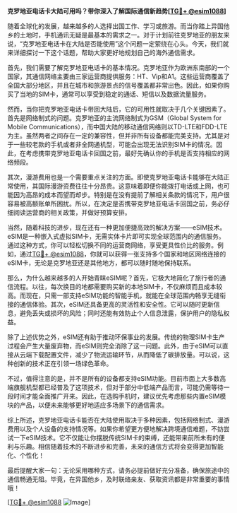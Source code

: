 **克罗地亚电话卡大陆可用吗？带你深入了解国际通信新趋势[[TG💪+ @esim1088](https://t.me/s/esim1088)]**

随着全球化的发展，越来越多的人选择出国工作、学习或旅游。而当你踏上异国他乡的土地时，手机通讯无疑是最基本的需求之一。对于计划前往克罗地亚的朋友来说，“克罗地亚电话卡在大陆是否能使用”这个问题一定萦绕在心头。今天，我们就来详细探讨一下这个话题，帮助大家更好地规划自己的海外通信需求。

首先，我们需要了解克罗地亚电话卡的基本情况。克罗地亚作为欧洲东南部的一个国家，其通信网络主要由三家运营商提供服务：HT、Vip和A1。这些运营商覆盖了全国大部分地区，并且在城市和旅游景点的信号覆盖都非常出色。因此，如果你购买了当地的SIM卡，通常可以享受到稳定的通话、短信以及数据流量服务。

然而，当你把克罗地亚电话卡带回大陆后，它的可用性就取决于几个关键因素了。首先是网络制式的问题。克罗地亚的主流网络制式为GSM（Global System for Mobile Communications），而中国大陆的移动通信网络则以TD-LTE和FDD-LTE为主。虽然两者之间存在一定的兼容性，但并非所有设备都能完美支持。尤其是对于一些较老款的手机或者非全网通机型，可能会出现无法识别SIM卡的情况。因此，在考虑携带克罗地亚电话卡回国之前，最好先确认你的手机是否支持相应的网络频段。

其次，漫游费用也是一个需要重点关注的方面。即使克罗地亚电话卡能够在大陆正常使用，其国际漫游资费往往十分昂贵。这意味着即便你能拨打电话或上网，也可能因为高昂的成本而望而却步。特别是在没有提前了解相关条款的情况下，用户很容易被高额账单所困扰。所以，在决定是否携带克罗地亚电话卡回国之前，务必仔细阅读运营商的相关政策，并做好预算安排。

当然，随着科技的进步，现在还有一种更加便捷高效的解决方案——eSIM技术。eSIM是一种嵌入式虚拟SIM卡，无需实体卡片即可实现全球范围内的通信服务。通过这种方式，你可以轻松切换不同的运营商网络，享受更具性价比的服务。例如，通过[TG💪+ @esim1088](https://t.me/s/esim1088)，你就可以获得一张支持多个国家和地区网络连接的eSIM卡，无论是克罗地亚还是其他地方，都可以随时随地保持联系。

那么，为什么越来越多的人开始青睐eSIM呢？首先，它极大地简化了旅行者的通信流程。以往，每次换目的地都需要购买新的本地SIM卡，不仅麻烦而且成本较高。而现在，只需一部支持eSIM功能的智能手机，就能在全球范围内畅享无缝衔接的通信体验。其次，eSIM还具备更高的灵活性和安全性。它可以随时更新信息，避免丢失或损坏的风险；同时还能有效防止个人信息泄露，保护用户的隐私权益。

除了上述优势之外，eSIM还有助于推动环保事业的发展。传统的物理SIM卡生产过程会产生大量废弃物，而eSIM则完全消除了这一问题。此外，由于eSIM可以直接从云端下载配置文件，减少了物流运输环节，从而降低了碳排放量。可以说，这种创新的技术正在引领一场绿色革命。

不过，值得注意的是，并不是所有的设备都支持eSIM功能。目前市面上大多数高端旗舰机型都已经普及了这项技术，但对于部分中低端产品而言，可能仍需等待一段时间才能全面推广开来。因此，在选购手机时，建议优先考虑那些内置eSIM模块的产品，以便未来能够更好地适应多场景下的通信需求。

综上所述，克罗地亚电话卡能否在大陆使用取决于多种因素，包括网络制式、漫游费用以及个人设备的支持情况等。如果你希望更方便地解决跨境通信难题，不妨尝试一下eSIM技术。它不仅能让你摆脱传统SIM卡的束缚，还能带来前所未有的便利与乐趣。相信随着技术的不断进步和完善，未来的通信方式将会变得更加智能化、个性化！

最后提醒大家一句：无论采用哪种方式，请务必提前做好充分准备，确保旅途中的通信畅通无阻。毕竟，在异国他乡，及时联络亲友、获取资讯都是非常重要的事情哦！

[[TG💪+ @esim1088](https://t.me/s/esim1088) ![Image](https://i.postimg.cc/4NQfJmqS/Snipaste-2025-05-13-00-14-12.png)]